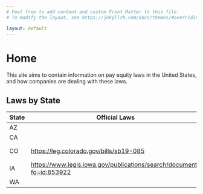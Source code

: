 ```yaml
---
# Feel free to add content and custom Front Matter to this file.
# To modify the layout, see https://jekyllrb.com/docs/themes/#overriding-theme-defaults

layout: default
---
```


# Home

This site aims to contain information on pay equity laws in the United States, and
how companies are dealing with these laws.

## Laws by State

| State | Official Laws | Extra Information |
| ----- | ------------- | ----------------- |
| AZ    |
| CA    |
| CO    | <https://leg.colorado.gov/bills/sb19-085> | <https://cdle.colorado.gov/equalpaytransparency> <https://www.coloradoexcluded.com/> |
| IA    | <https://www.legis.iowa.gov/publications/search/document?fq=id:853922> | |
| WA    |
